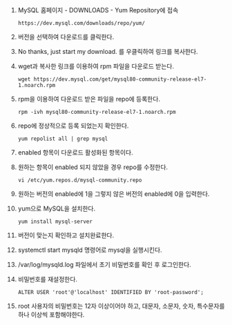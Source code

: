 
1. MySQL 홈페이지 - DOWNLOADS - Yum Repository에 접속

    `https://dev.mysql.com/downloads/repo/yum/`

2. 버전을 선택하여 다운로드를 클릭한다.

3. No thanks, just start my download. 를 우클릭하여 링크를 복사한다.

4. wget과 복사한 링크를 이용하여 rpm 파일을 다운로드 받는다.

    `wget https://dev.mysql.com/get/mysql80-community-release-el7-1.noarch.rpm`

5. rpm을 이용하여 다운로드 받은 파일을 repo에 등록한다.

    `rpm -ivh mysql80-community-release-el7-1.noarch.rpm`

6. repo에 정상적으로 등록 되었는지 확인한다.

    `yum repolist all | grep mysql`

7. enabled 항목이 다운로드 활성화된 항목이다.

8. 원하는 항목이 enabled 되지 않았을 경우 repo를 수정한다.

    `vi /etc/yum.repos.d/mysql-community.repo`

9. 원하는 버전의 enabled에 1을 그렇지 않은 버전의 enabled에 0을 입력한다.

10. yum으로 MySQL을 설치한다.

    `yum install mysql-server`

11. 버전이 맞는지 확인하고 설치완료한다.

12. systemctl start mysqld 명령어로 mysql을 실행시킨다.

13. /var/log/mysqld.log 파일에서 초기 비밀번호를 확인 후 로그인한다.

14. 비밀번호를 재설정한다.

    `ALTER USER 'root'@'localhost' IDENTIFIED BY 'root-password';`

15. root 사용자의 비밀번호는 12자 이상이어야 하고, 대문자, 소문자, 숫자, 특수문자를 하나 이상씩 포함해야한다.

